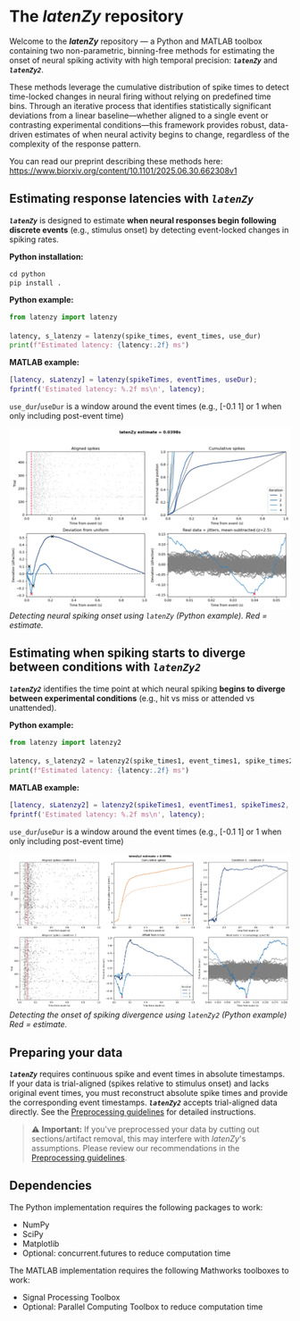 # The *latenZy* repository

Welcome to the ***latenZy*** repository — a Python and MATLAB toolbox containing two non-parametric, binning-free methods for estimating the onset of neural spiking activity with high temporal precision: ***`latenZy`*** and ***`latenZy2`***. 

These methods leverage the cumulative distribution of spike times to detect time-locked changes in neural firing without relying on predefined time bins. Through an iterative process that identifies statistically significant deviations from a linear baseline—whether aligned to a single event or contrasting experimental conditions—this framework provides robust, data-driven estimates of when neural activity begins to change, regardless of the complexity of the response pattern.

You can read our preprint describing these methods here: https://www.biorxiv.org/content/10.1101/2025.06.30.662308v1


## Estimating response latencies with ***`latenZy`***
***`latenZy`*** is designed to estimate **when neural responses begin following discrete events** (e.g., stimulus onset) by detecting event-locked changes in spiking rates. 

**Python installation:**
```shell
cd python
pip install .
```

**Python example:**
```python
from latenzy import latenzy

latency, s_latenzy = latenzy(spike_times, event_times, use_dur)
print(f"Estimated latency: {latency:.2f} ms")
```

**MATLAB example:**
```matlab
[latency, sLatenzy] = latenzy(spikeTimes, eventTimes, useDur);
fprintf('Estimated latency: %.2f ms\n', latency);
```

`use_dur`/`useDur` is a window around the event times (e.g., [-0.1 1] or 1 when only including post-event time)

![Estimation example](example_figs/latenzy_ex.png)
*Detecting neural spiking onset using `latenZy` (Python example). Red = estimate.*


## Estimating when spiking starts to diverge between conditions with ***`latenZy2`***
***`latenZy2`*** identifies the time point at which neural spiking **begins to diverge between experimental conditions** (e.g., hit vs miss or attended vs unattended).
  
**Python example:**
```python
from latenzy import latenzy2

latency, s_latenzy2 = latenzy2(spike_times1, event_times1, spike_times2, event_times2, use_dur)
print(f"Estimated latency: {latency:.2f} ms")
```

**MATLAB example:**
```matlab
[latency, sLatenzy2] = latenzy2(spikeTimes1, eventTimes1, spikeTimes2, eventTimes2, useDur);
fprintf('Estimated latency: %.2f ms\n', latency);
```

`use_dur`/`useDur` is a window around the event times (e.g., [-0.1 1] or 1 when only including post-event time)

![Estimation example](example_figs/latenzy2_ex.png)
*Detecting the onset of spiking divergence using `latenZy2` (Python example) Red = estimate.*

## Preparing your data
***`latenZy`*** requires continuous spike and event times in absolute timestamps. If your data is trial-aligned (spikes relative to stimulus onset) and lacks original event times, you must reconstruct absolute spike times and provide the corresponding event timestamps. ***`latenZy2`*** accepts trial-aligned data directly. See the [Preprocessing guidelines](./data_preparation.md) for detailed instructions. 

> ⚠️ **Important:** If you've preprocessed your data by cutting out sections/artifact removal, this may interfere with *latenZy*'s assumptions. Please review our recommendations in the [Preprocessing guidelines](./data_preparation.md).

## Dependencies
The Python implementation requires the following packages to work:
- NumPy
- SciPy
- Matplotlib
- Optional: concurrent.futures to reduce computation time

The MATLAB implementation requires the following Mathworks toolboxes to work:
- Signal Processing Toolbox
- Optional: Parallel Computing Toolbox to reduce computation time

